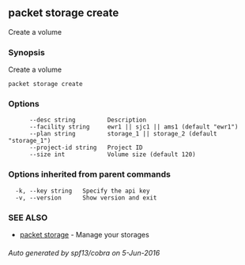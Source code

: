 ## packet storage create

Create a volume

### Synopsis


Create a volume

```
packet storage create
```

### Options

```
      --desc string         Description
      --facility string     ewr1 || sjc1 || ams1 (default "ewr1")
      --plan string         storage_1 || storage_2 (default "storage_1")
      --project-id string   Project ID
      --size int            Volume size (default 120)
```

### Options inherited from parent commands

```
  -k, --key string   Specify the api key
  -v, --version      Show version and exit
```

### SEE ALSO
* [packet storage](packet_storage.md)	 - Manage your storages

###### Auto generated by spf13/cobra on 5-Jun-2016
